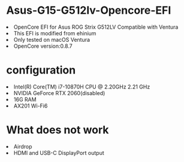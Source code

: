 # Asus-G15-G512lv-Opencore-EFI
<li>OpenCore EFI for Asus ROG Strix G512LV Compatible with Ventura</li>
<li>This EFI is modified from ehinium</li>
<li>Only tested on macOS Ventura</li>
<li>OpenCore version:0.8.7</li>
<h1>configuration </h1>
<li>Intel(R) Core(TM) i7-10870H CPU @ 2.20GHz   2.21 GHz</li>
<li>NVIDIA GeForce RTX 2060(disabled)</li>
<li>16G RAM</li>
<li>AX201 Wi-Fi6</li>
<h1>What does not work</h1>
<li>Airdrop</li>
<li>HDMI and USB-C DisplayPort output</li>
